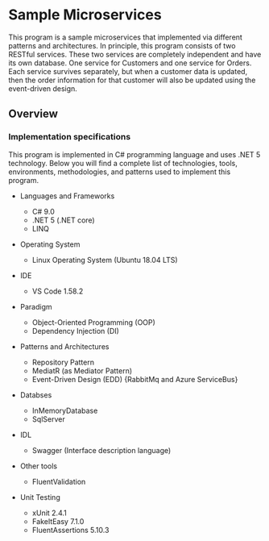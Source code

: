 # Sample Microservices

This program is a sample microservices that implemented via different patterns and architectures. In principle, this program consists of two RESTful services. These two services are completely independent and have its own database. One service for Customers and one service for Orders. Each service survives separately, but when a customer data is updated, then the order information for that customer will also be updated using the event-driven design. 

## Overview

### Implementation specifications
This program is implemented in C# programming language and uses .NET 5 technology.
Below you will find a complete list of technologies, tools, environments, methodologies, and patterns used to implement this program.

+ Languages and Frameworks
    + C# 9.0
    + .NET 5 (.NET core)
    + LINQ

+ Operating System
    + Linux Operating System (Ubuntu 18.04 LTS)

+ IDE
    + VS Code 1.58.2

+ Paradigm
    + Object-Oriented Programming (OOP)
    + Dependency Injection (DI)

+ Patterns and Architectures
    + Repository Pattern
    + MediatR (as Mediator Pattern)
    + Event-Driven Design (EDD) {RabbitMq and Azure ServiceBus}

+ Databses
    + InMemoryDatabase
    + SqlServer 

+ IDL
    + Swagger (Interface description language)

+ Other tools
    + FluentValidation

+ Unit Testing
    + xUnit 2.4.1
    + FakeItEasy 7.1.0
    + FluentAssertions 5.10.3